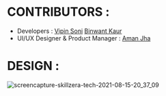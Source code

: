 # CONTRIBUTORS :

- Developers : [Vipin Soni](https://github.com/Vipinofficial) [Binwant Kaur](https://github.com/kbinwant31)
- UI/UX Designer & Product Manager : [Aman Jha](https://github.com/inofficialamanjha)

# DESIGN :

![screencapture-skillzera-tech-2021-08-15-20_37_09](https://user-images.githubusercontent.com/75173703/129483918-642b5725-f2cc-4bc1-809a-3e1fde015a3c.png)
